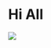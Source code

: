 # Hi All

![](https://s3.us-east-2.amazonaws.com/upload-icon/uploads/icons/png/5636554591557740340-256.png
)
